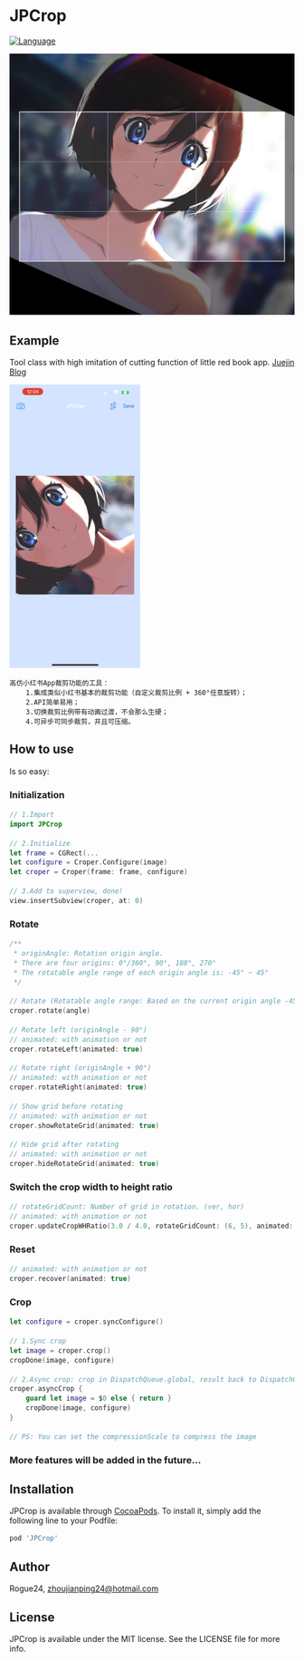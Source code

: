 # JPCrop

[![Language](http://img.shields.io/badge/language-Swift-brightgreen.svg?style=flat)](https://developer.apple.com/Swift)

![effect](https://github.com/Rogue24/JPCover/raw/master/JPCrop/cover.jpg)

## Example

Tool class with high imitation of cutting function of little red book app.
[Juejin Blog](https://juejin.cn/post/6910627272215150600)

![example](https://github.com/Rogue24/JPCover/raw/master/JPCrop/example.gif)

    高仿小红书App裁剪功能的工具：
        1.集成类似小红书基本的裁剪功能（自定义裁剪比例 + 360°任意旋转）；
        2.API简单易用；
        3.切换裁剪比例带有动画过渡，不会那么生硬；
        4.可异步可同步裁剪，并且可压缩。
        
## How to use

Is so easy:

### Initialization
```swift
// 1.Import
import JPCrop

// 2.Initialize
let frame = CGRect(...
let configure = Croper.Configure(image)
let croper = Croper(frame: frame, configure)

// 3.Add to superview, done!
view.insertSubview(croper, at: 0)
```

### Rotate
```swift
/**
 * originAngle: Rotation origin angle.
 * There are four origins: 0°/360°, 90°, 180°, 270°
 * The rotatable angle range of each origin angle is: -45° ~ 45°
 */
 
// Rotate (Rotatable angle range: Based on the current origin angle -45° ~ 45°)
croper.rotate(angle)

// Rotate left (originAngle - 90°)
// animated: with animation or not
croper.rotateLeft(animated: true)
        
// Rotate right (originAngle + 90°)
// animated: with animation or not
croper.rotateRight(animated: true)

// Show grid before rotating
// animated: with animation or not
croper.showRotateGrid(animated: true)

// Hide grid after rotating
// animated: with animation or not
croper.hideRotateGrid(animated: true)
```

### Switch the crop width to height ratio
```swift
// rotateGridCount: Number of grid in rotation. (ver, hor)
// animated: with animation or not
croper.updateCropWHRatio(3.0 / 4.0, rotateGridCount: (6, 5), animated: true)
```

### Reset
```swift
// animated: with animation or not
croper.recover(animated: true)
```

### Crop
```swift
let configure = croper.syncConfigure()

// 1.Sync crop
let image = croper.crop() 
cropDone(image, configure)

// 2.Async crop: crop in DispatchQueue.global, result back to DispatchQueue.main 
croper.asyncCrop {
    guard let image = $0 else { return }
    cropDone(image, configure)
}

// PS: You can set the compressionScale to compress the image
```

### More features will be added in the future...

## Installation

JPCrop is available through [CocoaPods](https://cocoapods.org). To install
it, simply add the following line to your Podfile:

```ruby
pod 'JPCrop'
```

## Author

Rogue24, zhoujianping24@hotmail.com

## License

JPCrop is available under the MIT license. See the LICENSE file for more info.
